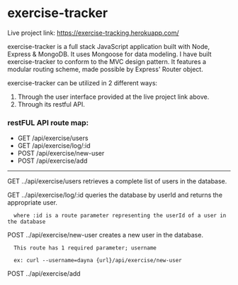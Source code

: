 # exercise-tracker

Live project link:  https://exercise-tracking.herokuapp.com/

exercise-tracker is a full stack JavaScript application built with Node, Express & MongoDB.  It uses Mongoose for data modeling.
I have built exercise-tracker to conform to the MVC design pattern.  It features a modular routing scheme, made possible by
Express' Router object.  

exercise-tracker can be utilized in 2 different ways:

1)  Through the user interface provided at the live project link above.
2)  Through its restful API.

### restFUL API route map:

* GET   /api/exercise/users
* GET   /api/exercise/log/:id
* POST  /api/exercise/new-user
* POST  /api/exercise/add

------------------------------------------------------------------------

GET   ../api/exercise/users retrieves a complete list of users in the database.

GET   ../api/exercise/log/:id queries the database by userId and returns the appropriate user.
      
      where :id is a route parameter representing the userId of a user in the database

POST  ../api/exercise/new-user creates a new user in the database.
      
      This route has 1 required parameter; username
      
      ex: curl --username=dayna {url}/api/exercise/new-user
      
POST  ../api/exercise/add

